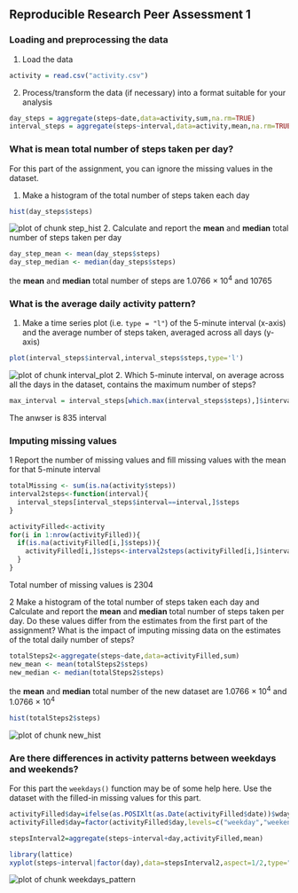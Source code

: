 ## Reproducible Research Peer Assessment 1
### Loading and preprocessing the data

1. Load the data

```r
activity = read.csv("activity.csv")
```
2. Process/transform the data (if necessary) into a format suitable for your analysis

```r
day_steps = aggregate(steps~date,data=activity,sum,na.rm=TRUE)
interval_steps = aggregate(steps~interval,data=activity,mean,na.rm=TRUE)
```
### What is mean total number of steps taken per day?

For this part of the assignment, you can ignore the missing values in
the dataset.

1. Make a histogram of the total number of steps taken each day

```r
hist(day_steps$steps)
```

![plot of chunk step_hist](figure/step_hist.png) 
2. Calculate and report the **mean** and **median** total number of steps taken per day

```r
day_step_mean <- mean(day_steps$steps)
day_step_median <- median(day_steps$steps)
```
the **mean** and **median** total number of steps are 1.0766 &times; 10<sup>4</sup> and 10765  

### What is the average daily activity pattern?

1. Make a time series plot (i.e. `type = "l"`) of the 5-minute interval (x-axis) and the average number of steps taken, averaged across all days (y-axis)

```r
plot(interval_steps$interval,interval_steps$steps,type='l')
```

![plot of chunk interval_plot](figure/interval_plot.png) 
2. Which 5-minute interval, on average across all the days in the dataset, contains the maximum number of steps?

```r
max_interval = interval_steps[which.max(interval_steps$steps),]$interval
```
  The anwser is 835 interval
### Imputing missing values
1 Report the number of missing values and fill missing values with the mean for that 5-minute interval

```r
totalMissing <- sum(is.na(activity$steps))
interval2steps<-function(interval){
  interval_steps[interval_steps$interval==interval,]$steps
}

activityFilled<-activity
for(i in 1:nrow(activityFilled)){
  if(is.na(activityFilled[i,]$steps)){
    activityFilled[i,]$steps<-interval2steps(activityFilled[i,]$interval)
  }
}
```
Total number of missing values is 2304

2 Make a histogram of the total number of steps taken each day and Calculate and report the **mean** and **median** total number of steps taken per day. Do these values differ from the estimates from the first part of the assignment? What is the impact of imputing missing data on the estimates of the total daily number of steps?

```r
totalSteps2<-aggregate(steps~date,data=activityFilled,sum)
new_mean <- mean(totalSteps2$steps)
new_median <- median(totalSteps2$steps)
```
the **mean** and **median** total number of the new dataset are 1.0766 &times; 10<sup>4</sup> and 1.0766 &times; 10<sup>4</sup>

```r
hist(totalSteps2$steps)
```

![plot of chunk new_hist](figure/new_hist.png) 
### Are there differences in activity patterns between weekdays and weekends?

For this part the `weekdays()` function may be of some help here. Use
the dataset with the filled-in missing values for this part.


```r
activityFilled$day=ifelse(as.POSIXlt(as.Date(activityFilled$date))$wday%%6==0,"weekend","weekday")
activityFilled$day=factor(activityFilled$day,levels=c("weekday","weekend"))

stepsInterval2=aggregate(steps~interval+day,activityFilled,mean)

library(lattice)
xyplot(steps~interval|factor(day),data=stepsInterval2,aspect=1/2,type="l")
```

![plot of chunk weekdays_pattern](figure/weekdays_pattern.png) 
